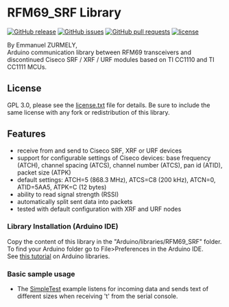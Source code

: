 # RFM69_SRF Library
[![GitHub release](https://img.shields.io/github/release/emmanuelz/RFM69_SRF.svg)](https://github.com/emmanuelz/RFM69_SRF)
[![GitHub issues](https://img.shields.io/github/issues/emmanuelz/RFM69_SRF.svg)](https://github.com/emmanuelz/RFM69_SRF/issues)
[![GitHub pull requests](https://img.shields.io/github/issues-pr/emmanuelz/RFM69_SRF.svg)](https://github.com/emmanuelz/RFM69_SRF/pulls)
[![license](https://img.shields.io/github/license/emmanuelz/RFM69_SRF.svg)](https://github.com/emmanuelz/RFM69_SRF/blob/master/license.txt)


By Emmanuel ZURMELY,
<br/>
Arduino communication library between RFM69 transceivers and discontinued Ciseco SRF / XRF / URF modules based on TI CC1110 and TI CC1111 MCUs.
<br/>

## License
GPL 3.0, please see the [license.txt](https://github.com/emmanuelz/RFM69_SRF/blob/master/license.txt) file for details. Be sure to include the same license with any fork or redistribution of this library.

## Features
- receive from and send to Ciseco SRF, XRF or URF devices
- support for configurable settings of Ciseco devices: base frequency (ATCH), channel spacing (ATCS), channel number (ATCS), pan id (ATID), packet size (ATPK)
- default settings: ATCH=5 (868.3 MHz), ATCS=C8 (200 kHz), ATCN=0, ATID=5AA5, ATPK=C (12 bytes)
- ability to read signal strength (RSSI)
- automatically split sent data into packets
- tested with default configuration with XRF and URF nodes

### Library Installation (Arduino IDE)
Copy the content of this library in the "Arduino/libraries/RFM69_SRF" folder.
<br />
To find your Arduino folder go to File>Preferences in the Arduino IDE.
<br/>
See [this tutorial](http://learn.adafruit.com/arduino-tips-tricks-and-techniques/arduino-libraries) on Arduino libraries.

### Basic sample usage
- The [SimpleTest](https://github.com/emmanuelz/RFM69_SRF/blob/master/examples/SimpleTest/SimpleTest.ino) example listens for incoming data and sends text of different sizes when receiving 't' from the serial console.
